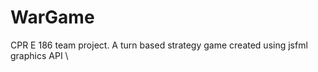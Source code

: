 WarGame
=======

CPR E 186 team project. A turn based strategy game created using jsfml graphics API \
